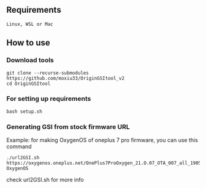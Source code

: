 ## Requirements
    Linux, WSL or Mac

## How to use

### Download tools
```
git clone --recurse-submodules https://github.com/moxiu33/OriginGSItool_v2
cd OriginGSItool
```

### For setting up requirements
    bash setup.sh

### Generating GSI from stock firmware URL
Example: for making OxygenOS of oneplus 7 pro firmware, you can use this command
```
./url2GSI.sh https://oxygenos.oneplus.net/OnePlus7ProOxygen_21.O.07_OTA_007_all_1905120542_fc480574576b4843.zip OxygenOS
```
check url2GSI.sh for more info

